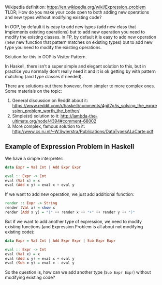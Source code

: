 Wikipedia definition: https://en.wikipedia.org/wiki/Expression_problem
TLDR; How do you make your code open to both adding new operations and new types without modifying existing code?

In OOP, by default it is easy to add new types (add new class that implements existing operations) but to add new operation you need to modify the existing classes.
In FP, by default it is easy to add new operation (new new function that pattern matches on existing types) but to add new type you need to modify the existing operations.

Solution for this in OOP is Visitor Pattern.

In Haskell, there isn't a super simple and elegant solution to this, but in practice you normally don't really need it and it is ok getting by with pattern matching (and type classes if needed).

There are solutions out there however, from simpler to more complex ones.
Some materials on the topic:
 1. General discussion on Reddit about it: https://www.reddit.com/r/haskell/comments/4gjf7g/is_solving_the_expression_problem_worth_the_bother/
 2. Simple(st) solution to it: http://lambda-the-ultimate.org/node/4394#comment-68002
 3. More complex, famous solution to it: http://www.cs.ru.nl/~W.Swierstra/Publications/DataTypesALaCarte.pdf

## Example of Expression Problem in Haskell

We have a simple interpreter:
```hs
data Expr = Val Int | Add Expr Expr

eval :: Expr -> Int
eval (Val x) = x
eval (Add x y) = eval x + eval y
```

If we want to add new operation, we just add additional function:
```hs
render :: Expr -> String
render (Val x) = show x
render (Add x y) = "(" ++ render x ++ "+" ++ render y ++ ")"
```

But if we want to add another type of expression, we need to modify existing functions (and Expression Problem is all about not modifying existing code):
```hs
data Expr = Val Int | Add Expr Expr | Sub Expr Expr

eval :: Expr -> Int
eval (Val x) = x
eval (Add x y) = eval x + eval y
eval (Sub x y) = eval x - eval y
```

So the question is, how can we add another type (`Sub Expr Expr`) without modifying existing code?
 
